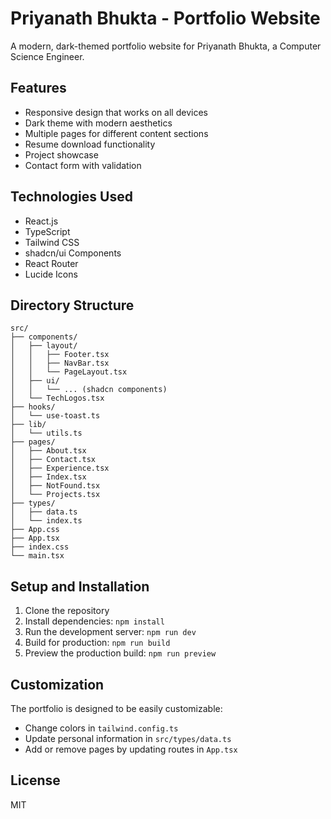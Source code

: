 
# Priyanath Bhukta - Portfolio Website

A modern, dark-themed portfolio website for Priyanath Bhukta, a Computer Science Engineer.

## Features

- Responsive design that works on all devices
- Dark theme with modern aesthetics
- Multiple pages for different content sections
- Resume download functionality
- Project showcase
- Contact form with validation

## Technologies Used

- React.js
- TypeScript
- Tailwind CSS
- shadcn/ui Components
- React Router
- Lucide Icons

## Directory Structure

```
src/
├── components/
│   ├── layout/
│   │   ├── Footer.tsx
│   │   ├── NavBar.tsx
│   │   └── PageLayout.tsx
│   ├── ui/
│   │   └── ... (shadcn components)
│   └── TechLogos.tsx
├── hooks/
│   └── use-toast.ts
├── lib/
│   └── utils.ts
├── pages/
│   ├── About.tsx
│   ├── Contact.tsx
│   ├── Experience.tsx
│   ├── Index.tsx
│   ├── NotFound.tsx
│   └── Projects.tsx
├── types/
│   ├── data.ts
│   └── index.ts
├── App.css
├── App.tsx
├── index.css
└── main.tsx
```

## Setup and Installation

1. Clone the repository
2. Install dependencies: `npm install`
3. Run the development server: `npm run dev`
4. Build for production: `npm run build`
5. Preview the production build: `npm run preview`

## Customization

The portfolio is designed to be easily customizable:

- Change colors in `tailwind.config.ts`
- Update personal information in `src/types/data.ts`
- Add or remove pages by updating routes in `App.tsx`

## License

MIT
